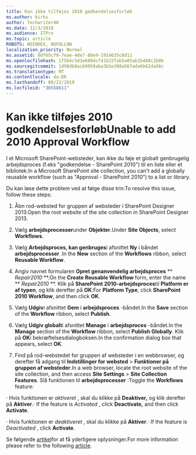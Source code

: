 ```yaml
---
title: Kan ikke tilføjes 2010 godkendelsesforløb
ms.author: kirks
author: Techwriter40
ms.date: 12/3/2018
ms.audience: ITPro
ms.topic: article
ROBOTS: NOINDEX, NOFOLLOW
localization_priority: Normal
ms.assetid: 0df65cf9-7eae-4de7-88e9-1914635c8d11
ms.openlocfilehash: 1f564c5d1e689dcf41b22fab5a05ab1b488c2b0b
ms.sourcegitcommit: 1d98db8acb9959aba3b5e308a567ade6b62da56c
ms.translationtype: MT
ms.contentlocale: da-DK
ms.lasthandoff: 08/22/2019
ms.locfileid: "36558611"
---
```

# <a name="unable-to-add-2010-approval-workflow"></a><span data-ttu-id="84f50-102">Kan ikke tilføjes 2010 godkendelsesforløb</span><span class="sxs-lookup"><span data-stu-id="84f50-102">Unable to add 2010 Approval Workflow</span></span>

<span data-ttu-id="84f50-103">I et Microsoft SharePoint-websteder, kan ikke du føje et globalt genbrugelig arbejdsproces (f.eks "godkendelse - SharePoint 2010") til en liste eller et bibliotek.</span><span class="sxs-lookup"><span data-stu-id="84f50-103">In a Microsoft SharePoint site collection, you can't add a globally reusable workflow (such as "Approval - SharePoint 2010") to a list or library.</span></span>
  
<span data-ttu-id="84f50-104">Du kan løse dette problem ved at følge disse trin:</span><span class="sxs-lookup"><span data-stu-id="84f50-104">To resolve this issue, follow these steps:</span></span> 
  
1. <span data-ttu-id="84f50-105">Åbn rod-websted for gruppen af websteder i SharePoint Designer 2013.</span><span class="sxs-lookup"><span data-stu-id="84f50-105">Open the root website of the site collection in SharePoint Designer 2013.</span></span>
  
2. <span data-ttu-id="84f50-106">Vælg **arbejdsprocesser**under **Objekter**.</span><span class="sxs-lookup"><span data-stu-id="84f50-106">Under **Site Objects**, select **Workflows**.</span></span> 
  
3. <span data-ttu-id="84f50-107">Vælg **Arbejdsproces, kan genbruges**i afsnittet **Ny** i båndet **arbejdsprocesser** .</span><span class="sxs-lookup"><span data-stu-id="84f50-107">In the **New** section of the **Workflows** ribbon, select **Reusable Workflow**.</span></span> 
  
4. <span data-ttu-id="84f50-108">Angiv navnet formularen **Opret genanvendelig arbejdsproces** \*\* *Repair2010* \*\*.</span><span class="sxs-lookup"><span data-stu-id="84f50-108">On the **Create Reusable Workflow** form, enter the name \*\* *Repair2010* \*\*.</span></span> <span data-ttu-id="84f50-109">Klik på **SharePoint 2010-arbejdsproces**til **Platform er af typen**, og klik derefter på **OK**.</span><span class="sxs-lookup"><span data-stu-id="84f50-109">For **Platform Type**, click **SharePoint 2010 Workflow**, and then click **OK**.</span></span> 
  
1. <span data-ttu-id="84f50-110">Vælg **Udgiv**i afsnittet **Gem** i **arbejdsproces** -båndet.</span><span class="sxs-lookup"><span data-stu-id="84f50-110">In the **Save** section of the **Workflow** ribbon, select **Publish**.</span></span> 
  
2. <span data-ttu-id="84f50-111">Vælg **Udgiv globalt**i afsnittet **Manage** i **arbejdsproces** -båndet.</span><span class="sxs-lookup"><span data-stu-id="84f50-111">In the **Manage** section of the **Workflow** ribbon, select **Publish Globally**.</span></span> <span data-ttu-id="84f50-112">Klik på **OK**i bekræftelsesdialogboksen.</span><span class="sxs-lookup"><span data-stu-id="84f50-112">In the confirmation dialog box that appears, select **OK**.</span></span> 
  
3. <span data-ttu-id="84f50-113">Find på rod-webstedet for gruppen af websteder i en webbrowser, og derefter få adgang til **Indstillinger for websted** \> **Funktioner på gruppen af websteder**.</span><span class="sxs-lookup"><span data-stu-id="84f50-113">In a web browser, locate the root website of the site collection, and then access **Site Settings** \> **Site Collection Features**.</span></span> <span data-ttu-id="84f50-114">Slå funktionen til **arbejdsprocesser** :</span><span class="sxs-lookup"><span data-stu-id="84f50-114">Toggle the **Workflows** feature:</span></span> 
  
<span data-ttu-id="84f50-115">· Hvis funktionen er *aktiveret* , skal du klikke på **Deaktiver,** og klik derefter på **Aktiver**.</span><span class="sxs-lookup"><span data-stu-id="84f50-115">· If the feature is  *Activated*  , click **Deactivate,** and then click **Activate**.</span></span> 
  
<span data-ttu-id="84f50-116">· Hvis funktionen er *deaktiveret* , skal du klikke på **Aktiver**.</span><span class="sxs-lookup"><span data-stu-id="84f50-116">· If the feature is  *Deactivated*  , click **Activate**.</span></span> 
  
<span data-ttu-id="84f50-117">Se følgende [artikel](https://go.microsoft.com/fwlink/?linkid=2047770&amp;clcid=0x409)for at få yderligere oplysninger.</span><span class="sxs-lookup"><span data-stu-id="84f50-117">For more information please refer to the following [article](https://go.microsoft.com/fwlink/?linkid=2047770&amp;clcid=0x409).</span></span>
  

